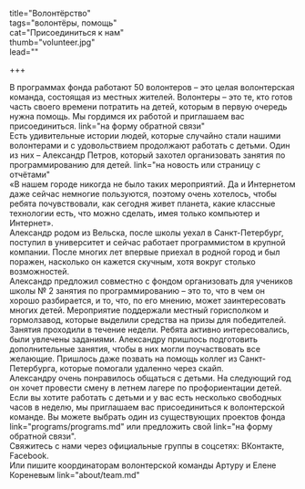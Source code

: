 title="Волонтёрство"   
tags="волонтёры, помощь"   
cat="Присоединиться к нам"   
thumb="volunteer.jpg"   
lead=""  

+++

В программах фонда работают 50 волонтеров – это целая волонтерская команда, состоящая из местных жителей. Волонтеры – это те, кто готов часть своего времени потратить на детей, которым в первую очередь нужна помощь.
Мы гордимся их работой и приглашаем вас присоединиться. link="на форму обратной связи"  
Есть удивительные истории людей, которые случайно стали нашими волонтерами и с удовольствием продолжают работать с детьми. Один из них – Александр Петров, который захотел организовать занятия по программированию для детей. link="на новость или страницу с отчётами"  
«В нашем городе никогда не было таких мероприятий. Да и Интернетом даже сейчас немногие пользуются, поэтому очень хотелось, чтобы ребята почувствовали, как сегодня живет планета, какие классные технологии есть, что можно сделать, имея только компьютер и Интернет».    
Александр родом из Вельска, после школы уехал в Санкт-Петербург, поступил в университет и сейчас работает программистом в крупной компании. После многих лет впервые приехал в родной город и был поражен, насколько он кажется скучным, хотя вокруг столько возможностей.   
Александр предложил совместно с фондом организовать для учеников школы № 2 занятия по программированию – это то, что в чем он хорошо разбирается, и то, что, по его мнению, может заинтересовать многих детей. Мероприятие поддержали местный горисполком и гормолзавод, которые выделили средства на призы для победителей.  
Занятия проходили в течение недели. Ребята активно интересовались, были увлечены заданиями. Александру пришлось подготовить дополнительные занятия, чтобы в них могли поучаствовать все желающие. Пришлось даже позвать на помощь коллег из Санкт-Петербурга, которые помогали удаленно через скайп.  
Александру очень понравилось общаться с детьми. На следующий год он хочет провести смену в летнем лагере по профориентации детей.  
Если вы хотите работать с детьми и у вас есть несколько свободных часов в неделю, мы приглашаем вас присоединиться к волонтерской команде. 
Вы можете выбрать один из существующих проектов фонда link="programs/programs.md" или предложить свой link="на форму обратной связи".   
Свяжитесь с нами через официальные группы в соцсетях: ВКонтакте, Facebook.  
Или пишите координаторам волонтерской команды Артуру и Елене Кореневым link="about/team.md"  
